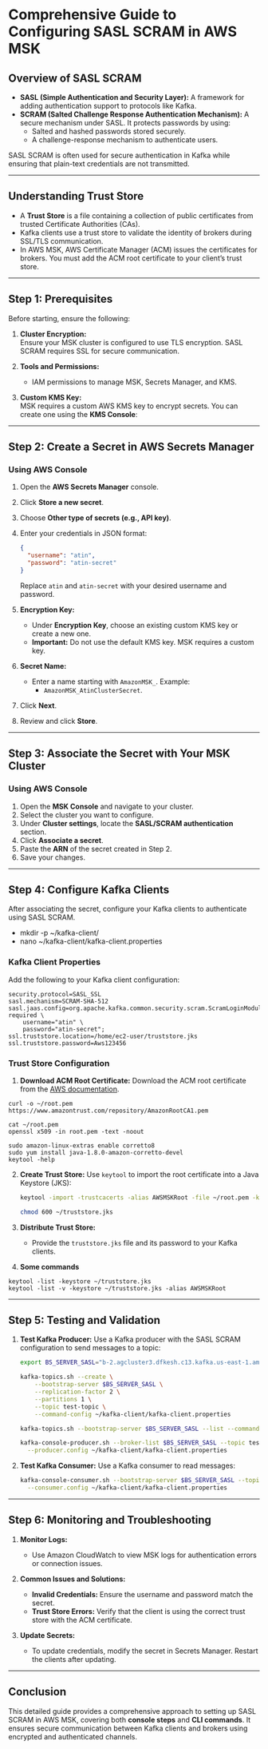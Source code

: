 # **Comprehensive Guide to Configuring SASL SCRAM in AWS MSK**

## **Overview of SASL SCRAM**

- **SASL (Simple Authentication and Security Layer):** A framework for adding authentication support to protocols like Kafka.
- **SCRAM (Salted Challenge Response Authentication Mechanism):** A secure mechanism under SASL. It protects passwords by using:
  - Salted and hashed passwords stored securely.
  - A challenge-response mechanism to authenticate users.

SASL SCRAM is often used for secure authentication in Kafka while ensuring that plain-text credentials are not transmitted.

---

## **Understanding Trust Store**

- A **Trust Store** is a file containing a collection of public certificates from trusted Certificate Authorities (CAs).
- Kafka clients use a trust store to validate the identity of brokers during SSL/TLS communication.
- In AWS MSK, AWS Certificate Manager (ACM) issues the certificates for brokers. You must add the ACM root certificate to your client’s trust store.

---

## **Step 1: Prerequisites**

Before starting, ensure the following:
1. **Cluster Encryption:**  
   Ensure your MSK cluster is configured to use TLS encryption. SASL SCRAM requires SSL for secure communication.

2. **Tools and Permissions:**
   - IAM permissions to manage MSK, Secrets Manager, and KMS.

3. **Custom KMS Key:**  
   MSK requires a custom AWS KMS key to encrypt secrets. You can create one using the **KMS Console**:

---

## **Step 2: Create a Secret in AWS Secrets Manager**

### **Using AWS Console**

1. Open the **AWS Secrets Manager** console.
2. Click **Store a new secret**.
3. Choose **Other type of secrets (e.g., API key)**.
4. Enter your credentials in JSON format:
   ```json
   {
     "username": "atin",
     "password": "atin-secret"
   }
   ```
   Replace `atin` and `atin-secret` with your desired username and password.

5. **Encryption Key:**
   - Under **Encryption Key**, choose an existing custom KMS key or create a new one.
   - **Important:** Do not use the default KMS key. MSK requires a custom key.

6. **Secret Name:**
   - Enter a name starting with `AmazonMSK_`. Example:
     - `AmazonMSK_AtinClusterSecret`.

7. Click **Next**.
8. Review and click **Store**.

---

## **Step 3: Associate the Secret with Your MSK Cluster**

### **Using AWS Console**

1. Open the **MSK Console** and navigate to your cluster.
2. Select the cluster you want to configure.
3. Under **Cluster settings**, locate the **SASL/SCRAM authentication** section.
4. Click **Associate a secret**.
5. Paste the **ARN** of the secret created in Step 2.
6. Save your changes.

---

## **Step 4: Configure Kafka Clients**

After associating the secret, configure your Kafka clients to authenticate using SASL SCRAM.
 - mkdir -p ~/kafka-client/
 - nano ~/kafka-client/kafka-client.properties


### **Kafka Client Properties**
Add the following to your Kafka client configuration:
```properties
security.protocol=SASL_SSL
sasl.mechanism=SCRAM-SHA-512
sasl.jaas.config=org.apache.kafka.common.security.scram.ScramLoginModule required \
    username="atin" \
    password="atin-secret";
ssl.truststore.location=/home/ec2-user/truststore.jks
ssl.truststore.password=Aws123456
```

### **Trust Store Configuration**

1. **Download ACM Root Certificate:**
   Download the ACM root certificate from the [AWS documentation](https://docs.aws.amazon.com/msk/latest/developerguide/msk-cluster-tls.html).
```
curl -o ~/root.pem https://www.amazontrust.com/repository/AmazonRootCA1.pem

cat ~/root.pem
openssl x509 -in root.pem -text -noout
```

```
sudo amazon-linux-extras enable corretto8
sudo yum install java-1.8.0-amazon-corretto-devel
keytool -help
```

2. **Create Trust Store:**
   Use `keytool` to import the root certificate into a Java Keystore (JKS):
   ```bash
   keytool -import -trustcacerts -alias AWSMSKRoot -file ~/root.pem -keystore ~/truststore.jks
   ```

   ```bash
   chmod 600 ~/truststore.jks
   ```
3. **Distribute Trust Store:**
   - Provide the `truststore.jks` file and its password to your Kafka clients.

4. **Some commands**
```
keytool -list -keystore ~/truststore.jks
keytool -list -v -keystore ~/truststore.jks -alias AWSMSKRoot
```
---

## **Step 5: Testing and Validation**

1. **Test Kafka Producer:**
   Use a Kafka producer with the SASL SCRAM configuration to send messages to a topic:
   ```bash
   export BS_SERVER_SASL="b-2.agcluster3.dfkesh.c13.kafka.us-east-1.amazonaws.com:9092,b-1.agcluster3.dfkesh.c13.kafka.us-east-1.amazonaws.com:9092"
   ```

   ```bash
   kafka-topics.sh --create \
       --bootstrap-server $BS_SERVER_SASL \
       --replication-factor 2 \
       --partitions 1 \
       --topic test-topic \
       --command-config ~/kafka-client/kafka-client.properties
   ```

   ```bash
   kafka-topics.sh --bootstrap-server $BS_SERVER_SASL --list --command-config ~/kafka-client/kafka-client.properties
   ```

   ```bash
   kafka-console-producer.sh --broker-list $BS_SERVER_SASL --topic test-topic \
     --producer.config ~/kafka-client/kafka-client.properties
   ```

2. **Test Kafka Consumer:**
   Use a Kafka consumer to read messages:
   ```bash
   kafka-console-consumer.sh --bootstrap-server $BS_SERVER_SASL --topic test-topic \
     --consumer.config ~/kafka-client/kafka-client.properties
   ```

---

## **Step 6: Monitoring and Troubleshooting**

1. **Monitor Logs:**
   - Use Amazon CloudWatch to view MSK logs for authentication errors or connection issues.

2. **Common Issues and Solutions:**
   - **Invalid Credentials:** Ensure the username and password match the secret.
   - **Trust Store Errors:** Verify that the client is using the correct trust store with the ACM certificate.

3. **Update Secrets:**
   - To update credentials, modify the secret in Secrets Manager. Restart the clients after updating.

---

## **Conclusion**

This detailed guide provides a comprehensive approach to setting up SASL SCRAM in AWS MSK, covering both **console steps** and **CLI commands**. It ensures secure communication between Kafka clients and brokers using encrypted and authenticated channels.
